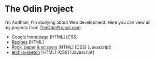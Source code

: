 # The Odin Project

I'm Aodham, I'm studying about Web development. Here you can view all my projects from [TheOdinProject.com](https://www.theodinproject.com):
- [Google homepage](./projects/google_homepage/index.html) \[HTML] \[CSS]
- [Recipes](./projects/recipes/index.html) \[HTML]
- [Rock, paper & scissors](./projects/rock_paper_scissors/index.html) \[HTML] \[CSS] \[Javascript]
- [etch-a-sketch](./projects/etch-a-sketch/index.html) \[HTML] \[CSS] \[Javascript]